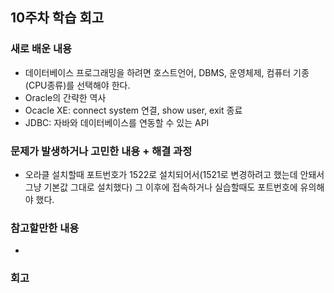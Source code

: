 ## 10주차 학습 회고

### 새로 배운 내용

- 데이터베이스 프로그래밍을 하려면 호스트언어, DBMS, 운영체제, 컴퓨터 기종(CPU종류)를 선택해야 한다.
- Oracle의 간략한 역사
- Ocacle XE: connect system 연결, show user, exit 종료
- JDBC: 자바와 데이터베이스를 연동할 수 있는 API
### 문제가 발생하거나 고민한 내용 + 해결 과정
- 오라클 설치할때 포트번호가 1522로 설치되어서(1521로 변경하려고 했는데 안돼서 그냥 기본값 그대로 설치했다) 그 이후에 접속하거나 실습할때도 포트번호에 유의해야 했다.
 

### 참고할만한 내용
- 

### 회고
